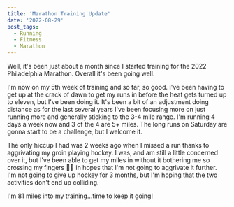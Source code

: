 ```yaml
---
title: 'Marathon Training Update'
date: '2022-08-29'
post_tags:
  - Running
  - Fitness
  - Marathon
---
```


Well, it's been just about a month since I started training for the 2022 Philadelphia Marathon. Overall it's been going well.
<!-- excerpt -->

I'm now on my 5th week of training and so far, so good. I've been having to get up at the crack of dawn to get my runs in before the heat gets turned up to eleven, but I've been doing it. It's been a bit of an adjustment doing distance as for the last several years I've been focusing more on just running more and generally sticking to the 3-4 mile range. I'm running 4 days a week now and 3 of the 4 are 5+ miles. The long runs on Saturday are gonna start to be a challenge, but I welcome it.

The only hiccup I had was 2 weeks ago when I missed a run thanks to aggrivating my groin playing hockey. I was, and am still a little concerned over it, but I've been able to get my miles in without it bothering me so crossing my fingers 🤞🏻 in hopes that I'm not going to aggrivate it further. I'm not going to give up hockey for 3 months, but I'm hoping that the two activities don't end up colliding.

I'm 81 miles into my training...time to keep it going!